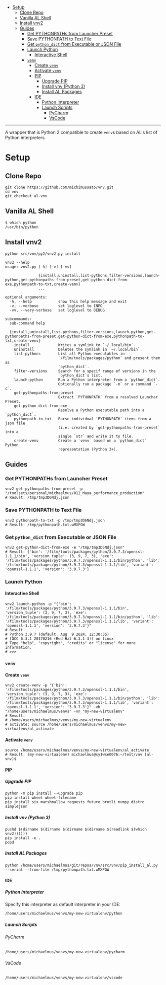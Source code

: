 <!-- TOC -->
* [Setup](#setup)
  * [Clone Repo](#clone-repo)
  * [Vanilla AL Shell](#vanilla-al-shell)
  * [Install vnv2](#install-vnv2)
  * [Guides](#guides)
    * [Get PYTHONPATHs from Launcher Preset](#get-pythonpaths-from-launcher-preset)
    * [Save PYTHONPATH to Text File](#save-pythonpath-to-text-file)
    * [Get `python_dict` from Executable or JSON File](#get-python_dict-from-executable-or-json-file)
    * [Launch Python](#launch-python)
      * [Interactive Shell](#interactive-shell)
    * [`venv`](#venv)
      * [Create `venv`](#create-venv)
      * [Activate `venv`](#activate-venv)
      * [PIP](#pip)
        * [Upgrade PIP](#upgrade-pip)
        * [Install vnv (Python 3)](#install-vnv-python-3)
        * [Install AL Packages](#install-al-packages)
      * [IDE](#ide)
        * [Python Interpreter](#python-interpreter)
        * [Launch Scripts](#launch-scripts-)
          * [PyCharm](#pycharm)
          * [VsCode](#vscode)
<!-- TOC -->

---

A wrapper that is Python 2 compatible to create 
`venv`s based on AL's list of Python interpreters.

# Setup

## Clone Repo

```
git clone https://github.com/michimussato/vnv.git
cd vnv
git checkout al-vnv
```

## Vanilla AL Shell

```
$ which python
/usr/bin/python
```

## Install vnv2

```
python src/vnv/py2/vnv2.py install
```

```
vnv2 --help
usage: vnv2.py [-h] [-v] [-vv]
               
               {install,uninstall,list-pythons,filter-versions,launch-python,get-pythonpaths-from-preset,get-python-dict-from-exe,pythonpath-to-txt,create-venv}
               ...

optional arguments:
  -h, --help            show this help message and exit
  -v, --verbose         set loglevel to INFO
  -vv, --very-verbose   set loglevel to DEBUG

subcommands:
  sub-command help

  {install,uninstall,list-pythons,filter-versions,launch-python,get-pythonpaths-from-preset,get-python-dict-from-exe,pythonpath-to-txt,create-venv}
    install             Writes a symlink to `~/.local/bin`.
    uninstall           Deletes the symlink in `~/.local/bin`.
    list-pythons        List all Python executables in
                        `/film/tools/packages/python` and present them as
                        `python_dict`.
    filter-versions     Search for a specif range of versions in the
                        `python_dict`s list.
    launch-python       Run a Python interpreter from a `python_dict`.
                        Optionally run a package `-m` or a command `-c`.
    get-pythonpaths-from-preset
                        Extract `PYTHONPATH` from a resolved Launcher Preset.
    get-python-dict-from-exe
                        Resolve a Python executable path into a `python_dict`.
    pythonpath-to-txt   Parse individual `PYTHONPATH` items from a json file
                        (i.e. created by `get-pythonpaths-from-preset` into a
                        single `str` and write it to file.
    create-venv         Create a `venv` based on a `python_dict` Python
                        representation (Python 3+).
```

## Guides

### Get PYTHONPATHs from Launcher Preset

```
vnv2 get-pythonpaths-from-preset -p "/toolsets/personal/michaelmus/012_Maya_performance_production"
# Result: /tmp/tmp3D6Ndj.json
```

### Save PYTHONPATH to Text File

```
vnv2 pythonpath-to-txt -p /tmp/tmp3D6Ndj.json
# Result: /tmp/pythonpath.txt.wMXPGW
```

### Get `python_dict` from Executable or JSON File

```
vnv2 get-python-dict-from-exe -e "/tmp/tmp3D6Ndj.json"
# Result: {'bin': '/film/tools/packages/python/3.9.7.3/openssl-1.1.1/bin', 'version_tuple': (3, 9, 7, 3), 'exe': '/film/tools/packages/python/3.9.7.3/openssl-1.1.1/bin/python', 'lib': '/film/tools/packages/python/3.9.7.3/openssl-1.1.1/lib', 'variant': 'openssl-1.1.1', 'version': '3.9.7.3'}
```

### Launch Python

#### Interactive Shell

```
vnv2 launch-python -p "{'bin': '/film/tools/packages/python/3.9.7.3/openssl-1.1.1/bin', 'version_tuple': (3, 9, 7, 3), 'exe': '/film/tools/packages/python/3.9.7.3/openssl-1.1.1/bin/python', 'lib': '/film/tools/packages/python/3.9.7.3/openssl-1.1.1/lib', 'variant': 'openssl-1.1.1', 'version': '3.9.7.3'}"
# Result
# Python 3.9.7 (default, Aug  9 2024, 12:30:35) 
# [GCC 6.3.1 20170216 (Red Hat 6.3.1-3)] on linux
# Type "help", "copyright", "credits" or "license" for more information.
# >>>
```

### `venv`

#### Create `venv`

```
vnv2 create-venv -p "{'bin': '/film/tools/packages/python/3.9.7.3/openssl-1.1.1/bin', 'version_tuple': (3, 9, 7, 3), 'exe': '/film/tools/packages/python/3.9.7.3/openssl-1.1.1/bin/python', 'lib': '/film/tools/packages/python/3.9.7.3/openssl-1.1.1/lib', 'variant': 'openssl-1.1.1', 'version': '3.9.7.3'}" -vh "/home/users/michaelmus/venvs" -vn "my-new-virtualenv"
# Result:
# /home/users/michaelmus/venvs/my-new-virtualenv
# activate: source /home/users/michaelmus/venvs/my-new-virtualenv/al_activate
```

#### Activate `venv`

```
source /home/users/michaelmus/venvs/my-new-virtualenv/al_activate
# Result: (my-new-virtualenv) michaelmus@sy1wse0076:~/test/vnv (al-vnv)$
```

#### PIP

##### Upgrade PIP

```
python -m pip install --upgrade pip
pip install wheel wheel-filename
pip install six marshmallow requests future brotli numpy distro simplejson
```

##### Install vnv (Python 3)

```
pushd $(dirname $(dirname $(dirname $(dirname $(readlink $(which vnv2))))))
pip install -e .
popd
```

##### Install AL Packages

```
python /home/users/michaelmus/git/repos/vnv/src/vnv/pip_install_al.py --serial --from-file /tmp/pythonpath.txt.wMXPGW
```

#### IDE

##### Python Interpreter

Specify this interpreter as default interpreter
in your IDE:

```
/home/users/michaelmus/venvs/my-new-virtualenv/python
```

##### Launch Scripts 

###### PyCharm

```
/home/users/michaelmus/venvs/my-new-virtualenv/pycharm
```

###### VsCode

```
/home/users/michaelmus/venvs/my-new-virtualenv/vscode
```

